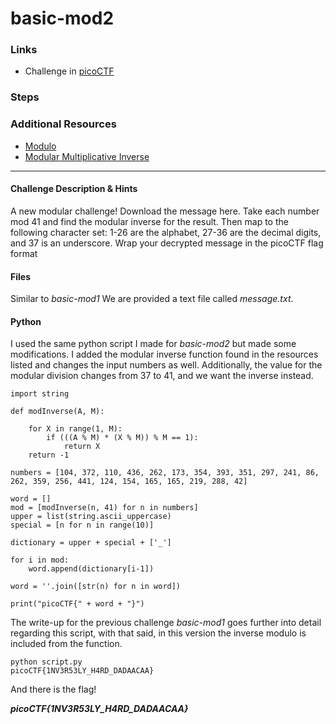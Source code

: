 # basic-mod2

### Links

- Challenge in [picoCTF](https://play.picoctf.org/practice/challenge/254)

### Steps

### Additional Resources

- [Modulo](https://www.geeksforgeeks.org/modular-division/)
- [Modular Multiplicative Inverse](https://www.geeksforgeeks.org/multiplicative-inverse-under-modulo-m/)
---
#### Challenge Description & Hints

A new modular challenge! Download the message here. Take each number mod 41 and find the modular inverse for the result. Then map to the following character set: 1-26 are the alphabet, 27-36 are the decimal digits, and 37 is an underscore. Wrap your decrypted message in the picoCTF flag format 

#### Files

Similar to *basic-mod1* We are provided a text file called *message.txt*.

#### Python

I used the same python script I made for *basic-mod2* but made some modifications. I added the modular inverse function found in the resources listed and changes the input numbers as well. Additionally, the value for the modular division changes from 37 to 41, and we want the inverse instead.

```
import string

def modInverse(A, M):
 
    for X in range(1, M):
        if (((A % M) * (X % M)) % M == 1):
            return X
    return -1

numbers = [104, 372, 110, 436, 262, 173, 354, 393, 351, 297, 241, 86, 262, 359, 256, 441, 124, 154, 165, 165, 219, 288, 42] 

word = []
mod = [modInverse(n, 41) for n in numbers]
upper = list(string.ascii_uppercase)
special = [n for n in range(10)]

dictionary = upper + special + ['_']

for i in mod:
    word.append(dictionary[i-1])

word = ''.join([str(n) for n in word])

print("picoCTF{" + word + "}")
```

The write-up for the previous challenge *basic-mod1* goes further into detail regarding this script, with that said, in this version the inverse modulo is included from the function. 
```
python script.py
picoCTF{1NV3R53LY_H4RD_DADAACAA}
```

And there is the flag!

***picoCTF{1NV3R53LY_H4RD_DADAACAA}***
